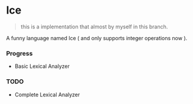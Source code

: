 # Ice
> this is a implementation that almost by myself in this branch.

A funny language named Ice ( and only supports integer operations now ).

### Progress
* Basic Lexical Analyzer

### TODO
* Complete Lexical Analyzer
